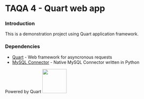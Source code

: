 # TAQA 4 - Quart web app

### Introduction 

This is a demonstration project using Quart application framework.

### Dependencies
- [Quart](https://quart.palletsprojects.com/en/latest/) - Web framework for asyncronous requests
- [MySQL Connector](https://github.com/mysql/mysql-connector-python) - Native MySQL Connector written in Python

Powered by Quart
<img src="https://quart.palletsprojects.com/en/latest/_static/logo_short.png" width="80" />
